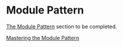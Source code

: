 # Module Pattern

[The Module Pattern](https://addyosmani.com/resources/essentialjsdesignpatterns/book/#modulepatternjavascript) section to be completed.

[Mastering the Module Pattern](https://toddmotto.com/mastering-the-module-pattern/)